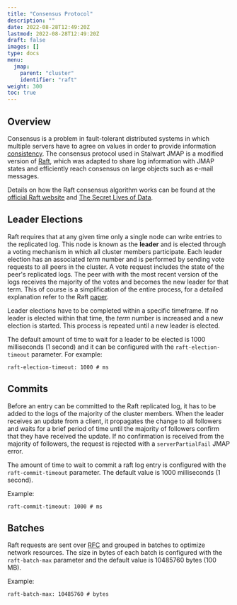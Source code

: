 ```yaml
---
title: "Consensus Protocol"
description: ""
date: 2022-08-28T12:49:20Z
lastmod: 2022-08-28T12:49:20Z
draft: false
images: []
type: docs
menu:
  jmap:
    parent: "cluster"
    identifier: "raft"
weight: 300
toc: true
---
```


## Overview

Consensus is a problem in fault-tolerant distributed systems in which multiple servers have to agree on values
in order to provide information [consistency](https://en.wikipedia.org/wiki/CAP_theorem).
The consensus protocol used in Stalwart JMAP is a modified version of [Raft](https://raft.github.io/raft.pdf), 
which was adapted to share log information with JMAP states and efficiently reach consensus on large objects such as e-mail messages. 

Details on how the Raft consensus algorithm works can be found at the [official Raft website](https://raft.github.io/) and
[The Secret Lives of Data](http://thesecretlivesofdata.com/raft/).

## Leader Elections

Raft requires that at any given time only a single node can write entries to the replicated log. This node is known as the __leader__
and is elected through a voting mechanism in which all cluster members participate. Each leader election has an associated *term* number
and is performed by sending vote requests to all peers in the cluster. A vote request includes the state of the peer's replicated logs. 
The peer with with the most recent version of the logs receives the majority of the votes and becomes the new leader
for that term. This of course is a simplification of the entire process, for a detailed explanation refer to the Raft [paper](https://raft.github.io/raft.pdf).

Leader elections have to be completed within a specific timeframe. If no leader is elected within that time, the *term* number is increased
and a new election is started. This process is repeated until a new leader is elected.

The default amount of time to wait for a leader to be elected is 1000 milliseconds (1 second) and it can be configured with the ``raft-election-timeout`` parameter. 
For example:

```
raft-election-timeout: 1000 # ms
```

## Commits

Before an entry can be committed to the Raft replicated log, it has to be added to the logs of the majority of the cluster members.
When the leader receives an update from a client, it propagates the change to all followers and waits for a brief period of time until
the majority of followers confirm that they have received the update. If no confirmation is received from the majority of followers,
the request is rejected with a ``serverPartialFail`` JMAP error.

The amount of time to wait to commit a raft log entry is configured with the ``raft-commit-timeout`` parameter. The default value is
1000 milliseconds (1 second).

Example:

```
raft-commit-timeout: 1000 # ms
```

## Batches

Raft requests are sent over [RFC](/cluster/rpc/) and grouped in batches to optimize network resources.
The size in bytes of each batch is configured with the ``raft-batch-max`` parameter and the default value
is 10485760 bytes (100 MB).

Example:

```
raft-batch-max: 10485760 # bytes
```

